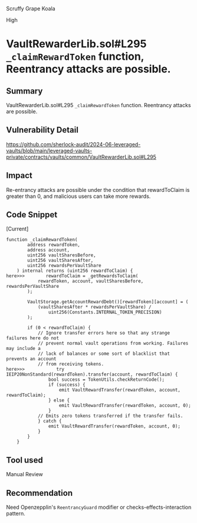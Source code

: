 Scruffy Grape Koala

High

# VaultRewarderLib.sol#L295 `_claimRewardToken` function, Reentrancy attacks are possible.

## Summary
VaultRewarderLib.sol#L295 `_claimRewardToken` function.
Reentrancy attacks are possible.

## Vulnerability Detail

https://github.com/sherlock-audit/2024-06-leveraged-vaults/blob/main/leveraged-vaults-private/contracts/vaults/common/VaultRewarderLib.sol#L295

## Impact
Re-entrancy attacks are possible under the condition that rewardToClaim is greater than 0, and malicious users can take more rewards.

## Code Snippet
[Current]

```solidity
function _claimRewardToken(
        address rewardToken,
        address account,
        uint256 vaultSharesBefore,
        uint256 vaultSharesAfter,
        uint256 rewardsPerVaultShare
    ) internal returns (uint256 rewardToClaim) {
here>>>        rewardToClaim = _getRewardsToClaim(
            rewardToken, account, vaultSharesBefore, rewardsPerVaultShare
        );

        VaultStorage.getAccountRewardDebt()[rewardToken][account] = (
            (vaultSharesAfter * rewardsPerVaultShare) /
                uint256(Constants.INTERNAL_TOKEN_PRECISION)
        );

        if (0 < rewardToClaim) {
            // Ignore transfer errors here so that any strange failures here do not
            // prevent normal vault operations from working. Failures may include a
            // lack of balances or some sort of blacklist that prevents an account
            // from receiving tokens.
here>>>            try IEIP20NonStandard(rewardToken).transfer(account, rewardToClaim) {
                bool success = TokenUtils.checkReturnCode();
                if (success) {
                    emit VaultRewardTransfer(rewardToken, account, rewardToClaim);
                } else {
                    emit VaultRewardTransfer(rewardToken, account, 0);
                }
            // Emits zero tokens transferred if the transfer fails.
            } catch {
                emit VaultRewardTransfer(rewardToken, account, 0);
            }
        }
    }
```

## Tool used

Manual Review

## Recommendation
Need Openzepplin's `ReentrancyGuard` modifier or checks-effects-interaction pattern.